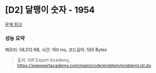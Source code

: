 # [D2] 달팽이 숫자 - 1954 

[문제 링크](https://swexpertacademy.com/main/code/problem/problemDetail.do?contestProbId=AV5PobmqAPoDFAUq) 

### 성능 요약

메모리: 58,512 KB, 시간: 150 ms, 코드길이: 555 Bytes



> 출처: SW Expert Academy, https://swexpertacademy.com/main/code/problem/problemList.do